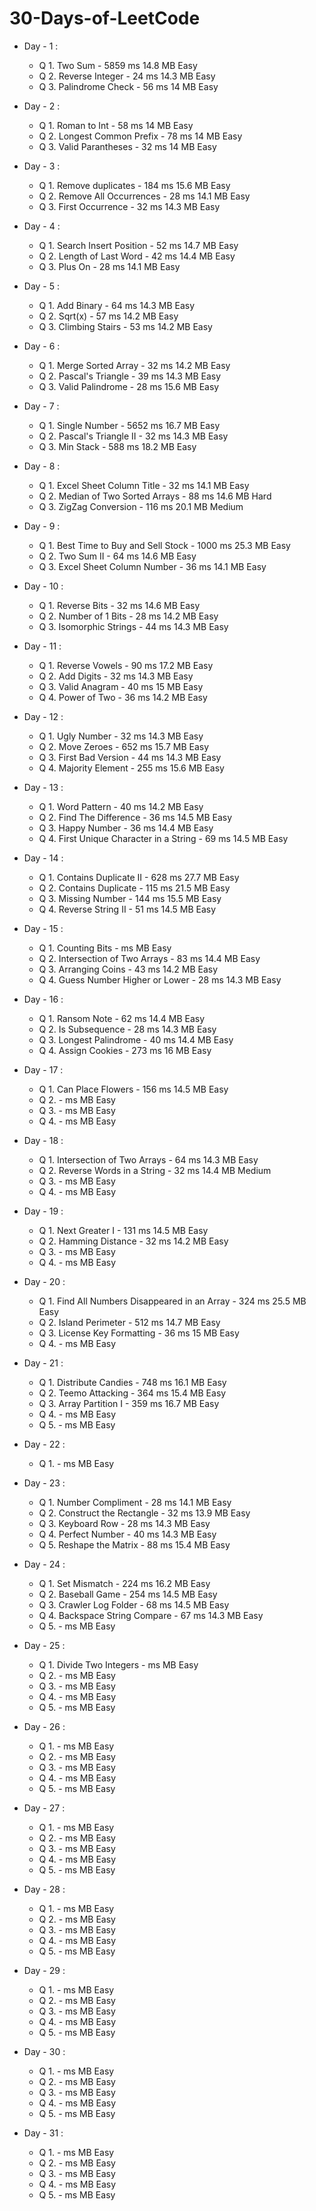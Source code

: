 # 30-Days-of-LeetCode
+ Day - 1 : 
  - Q 1. Two Sum - 5859 ms 14.8 MB Easy
  - Q 2. Reverse Integer - 24 ms 14.3 MB Easy
  - Q 3. Palindrome Check - 56 ms 14 MB Easy 
+ Day - 2 :
  - Q 1. Roman to Int - 58 ms 14 MB Easy
  - Q 2. Longest Common Prefix - 78 ms 14 MB Easy
  - Q 3. Valid Parantheses - 32 ms 14 MB Easy 
+ Day - 3 :
  - Q 1. Remove duplicates -  184 ms 15.6 MB Easy
  - Q 2. Remove All Occurrences - 28 ms 14.1 MB Easy
  - Q 3. First Occurrence - 32 ms 14.3 MB Easy
+ Day - 4 :
  - Q 1. Search Insert Position - 52 ms 14.7 MB Easy
  - Q 2. Length of Last Word - 42 ms 14.4 MB Easy
  - Q 3. Plus On - 28 ms 14.1 MB Easy 
+ Day - 5 :
  - Q 1. Add Binary - 64 ms 14.3 MB Easy
  - Q 2. Sqrt(x) - 57 ms 14.2 MB Easy
  - Q 3. Climbing Stairs - 53 ms 14.2 MB Easy
+ Day - 6 :
  - Q 1. Merge Sorted Array - 32 ms 14.2 MB Easy
  - Q 2. Pascal's Triangle - 39 ms 14.3 MB Easy
  - Q 3. Valid Palindrome - 28 ms 15.6 MB Easy 
+ Day - 7 :
  - Q 1. Single Number - 5652 ms 16.7 MB Easy
  - Q 2. Pascal's Triangle II - 32 ms 14.3 MB Easy
  - Q 3. Min Stack - 588 ms 18.2 MB Easy  
+ Day - 8 :
  - Q 1. Excel Sheet Column Title - 32 ms 14.1 MB Easy
  - Q 2. Median of Two Sorted Arrays - 88 ms 14.6 MB Hard
  - Q 3. ZigZag Conversion - 116 ms 20.1 MB Medium
+ Day - 9 :
  - Q 1. Best Time to Buy and Sell Stock - 1000 ms 25.3 MB Easy
  - Q 2. Two Sum II - 64 ms 14.6 MB Easy
  - Q 3. Excel Sheet Column Number - 36 ms 14.1 MB Easy
+ Day - 10 :
  - Q 1. Reverse Bits - 32 ms 14.6 MB Easy
  - Q 2. Number of 1 Bits - 28 ms 14.2 MB Easy
  - Q 3. Isomorphic Strings - 44 ms 14.3 MB Easy  
+ Day - 11 :
  - Q 1. Reverse Vowels - 90 ms 17.2 MB Easy
  - Q 2. Add Digits - 32 ms 14.3 MB Easy
  - Q 3. Valid Anagram - 40 ms 15 MB Easy
  - Q 4. Power of Two - 36 ms 14.2 MB Easy
+ Day - 12 :
  - Q 1. Ugly Number - 32 ms 14.3 MB Easy
  - Q 2. Move Zeroes - 652 ms 15.7 MB Easy
  - Q 3. First Bad Version - 44 ms 14.3 MB Easy
  - Q 4. Majority Element - 255 ms 15.6 MB Easy
+ Day - 13 :
  - Q 1. Word Pattern - 40 ms 14.2 MB Easy
  - Q 2. Find The Difference - 36 ms 14.5 MB Easy
  - Q 3. Happy Number - 36 ms 14.4 MB Easy
  - Q 4. First Unique Character in a String - 69 ms 14.5 MB Easy
+ Day - 14 :
  - Q 1. Contains Duplicate II - 628 ms 27.7 MB Easy
  - Q 2. Contains Duplicate  - 115 ms 21.5 MB Easy
  - Q 3. Missing Number - 144 ms 15.5 MB Easy
  - Q 4. Reverse String II - 51 ms 14.5 MB Easy
+ Day - 15 :
  - Q 1. Counting Bits -  ms  MB Easy
  - Q 2. Intersection of Two Arrays - 83 ms 14.4 MB Easy
  - Q 3. Arranging Coins - 43 ms 14.2 MB Easy
  - Q 4. Guess Number Higher or Lower - 28 ms 14.3 MB Easy
+ Day - 16 :
  - Q 1. Ransom Note - 62 ms 14.4 MB Easy
  - Q 2. Is Subsequence - 28 ms 14.3 MB Easy
  - Q 3. Longest Palindrome - 40 ms 14.4 MB Easy
  - Q 4. Assign Cookies - 273 ms 16 MB Easy
+ Day - 17 :
  - Q 1. Can Place Flowers - 156 ms 14.5 MB Easy
  - Q 2.  -  ms  MB Easy
  - Q 3.  -  ms  MB Easy
  - Q 4.  -  ms  MB Easy
+ Day - 18 :
  - Q 1. Intersection of Two Arrays  - 64 ms 14.3 MB Easy
  - Q 2. Reverse Words in a String - 32 ms 14.4 MB Medium
  - Q 3.  -  ms  MB Easy
  - Q 4.  -  ms  MB Easy
+ Day - 19 :
  - Q 1. Next Greater I - 131 ms 14.5 MB Easy
  - Q 2. Hamming Distance - 32 ms 14.2 MB Easy
  - Q 3.  -  ms  MB Easy
  - Q 4.  -  ms  MB Easy
+ Day - 20 :
  - Q 1. Find All Numbers Disappeared in an Array - 324 ms 25.5 MB Easy
  - Q 2. Island Perimeter - 512 ms 14.7 MB Easy
  - Q 3. License Key Formatting - 36 ms 15 MB Easy
  - Q 4.  -  ms  MB Easy
+ Day - 21 :
  - Q 1. Distribute Candies - 748 ms 16.1 MB Easy
  - Q 2. Teemo Attacking - 364 ms 15.4 MB Easy
  - Q 3. Array Partition I - 359 ms 16.7 MB Easy
  - Q 4.  -  ms  MB Easy
  - Q 5.  -  ms  MB Easy
+ Day - 22 :
  - Q 1.  -  ms  MB Easy

+ Day - 23 :
  - Q 1. Number Compliment - 28 ms 14.1 MB Easy
  - Q 2. Construct the Rectangle - 32 ms 13.9 MB Easy
  - Q 3. Keyboard Row - 28 ms 14.3 MB Easy
  - Q 4. Perfect Number - 40 ms 14.3 MB Easy
  - Q 5. Reshape the Matrix - 88 ms 15.4 MB Easy
+ Day - 24 :
  - Q 1. Set Mismatch - 224 ms 16.2 MB Easy
  - Q 2. Baseball Game - 254 ms 14.5 MB Easy
  - Q 3. Crawler Log Folder - 68 ms 14.5 MB Easy
  - Q 4. Backspace String Compare - 67 ms 14.3 MB Easy
  - Q 5.  -  ms  MB Easy
+ Day - 25 :
  - Q 1. Divide Two Integers -  ms  MB Easy
  - Q 2.  -  ms  MB Easy
  - Q 3.  -  ms  MB Easy
  - Q 4.  -  ms  MB Easy
  - Q 5.  -  ms  MB Easy
+ Day - 26 :
  - Q 1.  -  ms  MB Easy
  - Q 2.  -  ms  MB Easy
  - Q 3.  -  ms  MB Easy
  - Q 4.  -  ms  MB Easy
  - Q 5.  -  ms  MB Easy
+ Day - 27 :
  - Q 1.  -  ms  MB Easy
  - Q 2.  -  ms  MB Easy
  - Q 3.  -  ms  MB Easy
  - Q 4.  -  ms  MB Easy
  - Q 5.  -  ms  MB Easy
+ Day - 28 :
  - Q 1.  -  ms  MB Easy
  - Q 2.  -  ms  MB Easy
  - Q 3.  -  ms  MB Easy
  - Q 4.  -  ms  MB Easy
  - Q 5.  -  ms  MB Easy
+ Day - 29 :
  - Q 1.  -  ms  MB Easy
  - Q 2.  -  ms  MB Easy
  - Q 3.  -  ms  MB Easy
  - Q 4.  -  ms  MB Easy
  - Q 5.  -  ms  MB Easy
+ Day - 30 :
  - Q 1.  -  ms  MB Easy
  - Q 2.  -  ms  MB Easy
  - Q 3.  -  ms  MB Easy
  - Q 4.  -  ms  MB Easy
  - Q 5.  -  ms  MB Easy
+ Day - 31 :
  - Q 1.  -  ms  MB Easy
  - Q 2.  -  ms  MB Easy
  - Q 3.  -  ms  MB Easy
  - Q 4.  -  ms  MB Easy
  - Q 5.  -  ms  MB Easy

